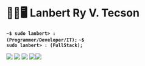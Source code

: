 <div><h1 align="left">👨‍💻🖥 Lanbert Ry V. Tecson</h1></div>

<strong align="left"><code>~$ sudo lanbert> : (Programmer/Developer/IT);</code></strong>
<strong align="left"><code>~$ sudo lanbert> : (FullStack);</code></strong>


![](http://github-profile-summary-cards.vercel.app/api/cards/profile-details?username=lanbertry&theme=aura_dark)
![](http://github-profile-summary-cards.vercel.app/api/cards/repos-per-language?username=lanbertry&theme=aura_dark) ![](http://github-profile-summary-cards.vercel.app/api/cards/most-commit-language?username=lanbertry&theme=aura_dark)
![](http://github-profile-summary-cards.vercel.app/api/cards/stats?username=lanbertry&theme=aura_dark)![](http://github-profile-summary-cards.vercel.app/api/cards/productive-time?username=lanbertry&theme=aura_dark&utcOffset=8)
